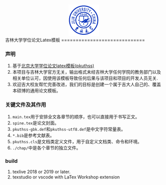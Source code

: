 <div align=center><img width="100" height="100" src="./jlu.png"/></div>
吉林大学学位论文Latex模板
=============================

### 声明
1. 基于[北京大学学位论文latex模板(pkuthss)](https://gitea.com/CasperVector/pkuthss)<br>
2. 本项目与吉林大学官方无关，输出格式未经吉林大学任何学院的教务部门以及相关单位认可，因使用该模板导致任何后果与该项目和项目的开发人员无关.<br>
3. 欢迎吉大校友帮忙完善改进，我们的目标是创建一个属于吉大人自己的、覆盖本硕博的通用论文模板。<br>
### 关键文件及其作用
1. `main.tex`用于安排全文各章节的顺序，也可以直接用于书写正文。<br>
2. `spine.tex`是论文封面。<br>
3. `pkuthss-gbk.def`和`pkuthss-utf8.def`是中文字符常量表。<br>
4. `*.bib`是参考文献表。<br>
5. `pkuthss.cls`是文档类定义文件，用于自定义文档类、命令和环境。<br>
6. `./chap/`中是各个章节的独立文件。<br> 
### build
1. texlive 2018 or 2019 or later.<br>
2. texstudio or vscode with LaTex Workshop extension<br>